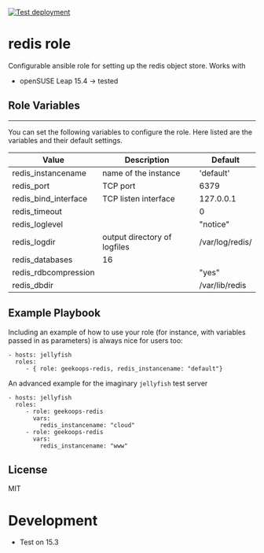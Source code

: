 [![Test deployment](https://github.com/GeekOops/geekoops-redis/actions/workflows/CI.yml/badge.svg)](https://github.com/GeekOops/geekoops-redis/actions/workflows/CI.yml)

# redis role

Configurable ansible role for setting up the redis object store. Works with

- openSUSE Leap 15.4 -> tested


## Role Variables
--------------

You can set the following variables to configure the role. Here listed are the variables and their default settings.


| Value | Description | Default |
|-------|-------------|---------|
| redis_instancename | name of the instance |'default'|
| redis_port| TCP port |  6379 |
| redis_bind_interface| TCP listen interface| 127.0.0.1|
| redis_timeout | | 0 |
| redis_loglevel| | "notice" |
| redis_logdir | output directory of logfiles | /var/log/redis/ |
| redis_databases | 16 |
| redis_rdbcompression| | "yes" |
| redis_dbdir | | /var/lib/redis

## Example Playbook

Including an example of how to use your role (for instance, with variables passed in as parameters) is always nice for users too:

    - hosts: jellyfish
      roles:
         - { role: geekoops-redis, redis_instancename: "default"}

An advanced example for the imaginary `jellyfish` test server

    - hosts: jellyfish
      roles:
         - role: geekoops-redis
           vars:
             redis_instancename: "cloud"
         - role: geekoops-redis
           vars:
             redis_instancename: "www"

## License

MIT

# Development
- Test on 15.3
